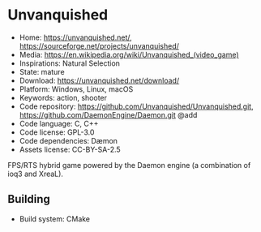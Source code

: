 # Unvanquished

- Home: https://unvanquished.net/, https://sourceforge.net/projects/unvanquished/
- Media: https://en.wikipedia.org/wiki/Unvanquished_(video_game)
- Inspirations: Natural Selection
- State: mature
- Download: https://unvanquished.net/download/
- Platform: Windows, Linux, macOS
- Keywords: action, shooter
- Code repository: https://github.com/Unvanquished/Unvanquished.git, https://github.com/DaemonEngine/Daemon.git @add
- Code language: C, C++
- Code license: GPL-3.0
- Code dependencies: Dæmon
- Assets license: CC-BY-SA-2.5

FPS/RTS hybrid game powered by the Daemon engine (a combination of ioq3 and XreaL).

## Building

- Build system: CMake
